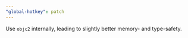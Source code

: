 ```yaml
---
"global-hotkey": patch
---
```


Use `objc2` internally, leading to slightly better memory- and type-safety.
